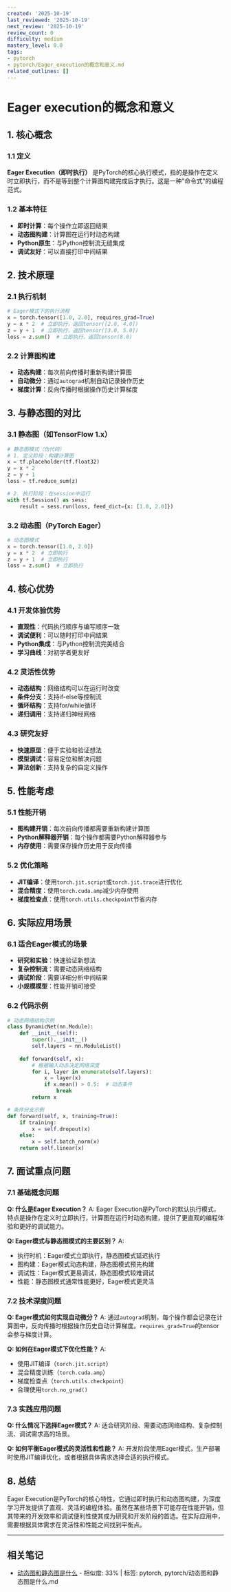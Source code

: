 ```yaml
---
created: '2025-10-19'
last_reviewed: '2025-10-19'
next_review: '2025-10-19'
review_count: 0
difficulty: medium
mastery_level: 0.0
tags:
- pytorch
- pytorch/Eager_execution的概念和意义.md
related_outlines: []
---
```


# Eager execution的概念和意义

## 1. 核心概念

### 1.1 定义
**Eager Execution（即时执行）** 是PyTorch的核心执行模式，指的是操作在定义时立即执行，而不是等到整个计算图构建完成后才执行。这是一种"命令式"的编程范式。

### 1.2 基本特征
- **即时计算**：每个操作立即返回结果
- **动态图构建**：计算图在运行时动态构建
- **Python原生**：与Python控制流无缝集成
- **调试友好**：可以直接打印中间结果

## 2. 技术原理

### 2.1 执行机制
```python
# Eager模式下的执行流程
x = torch.tensor([1.0, 2.0], requires_grad=True)
y = x * 2  # 立即执行，返回tensor([2.0, 4.0])
z = y + 1  # 立即执行，返回tensor([3.0, 5.0])
loss = z.sum()  # 立即执行，返回tensor(8.0)
```

### 2.2 计算图构建
- **动态构建**：每次前向传播时重新构建计算图
- **自动微分**：通过`autograd`机制自动记录操作历史
- **梯度计算**：反向传播时根据操作历史计算梯度

## 3. 与静态图的对比

### 3.1 静态图（如TensorFlow 1.x）
```python
# 静态图模式（伪代码）
# 1. 定义阶段：构建计算图
x = tf.placeholder(tf.float32)
y = x * 2
z = y + 1
loss = tf.reduce_sum(z)

# 2. 执行阶段：在session中运行
with tf.Session() as sess:
    result = sess.run(loss, feed_dict={x: [1.0, 2.0]})
```

### 3.2 动态图（PyTorch Eager）
```python
# 动态图模式
x = torch.tensor([1.0, 2.0])
y = x * 2  # 立即执行
z = y + 1  # 立即执行
loss = z.sum()  # 立即执行
```

## 4. 核心优势

### 4.1 开发体验优势
- **直观性**：代码执行顺序与编写顺序一致
- **调试便利**：可以随时打印中间结果
- **Python集成**：与Python控制流完美结合
- **学习曲线**：对初学者更友好

### 4.2 灵活性优势
- **动态结构**：网络结构可以在运行时改变
- **条件分支**：支持if-else等控制流
- **循环结构**：支持for/while循环
- **递归调用**：支持递归神经网络

### 4.3 研究友好
- **快速原型**：便于实验和验证想法
- **模型调试**：容易定位和解决问题
- **算法创新**：支持复杂的自定义操作

## 5. 性能考虑

### 5.1 性能开销
- **图构建开销**：每次前向传播都需要重新构建计算图
- **Python解释器开销**：每个操作都需要Python解释器参与
- **内存使用**：需要保存操作历史用于反向传播

### 5.2 优化策略
- **JIT编译**：使用`torch.jit.script`或`torch.jit.trace`进行优化
- **混合精度**：使用`torch.cuda.amp`减少内存使用
- **梯度检查点**：使用`torch.utils.checkpoint`节省内存

## 6. 实际应用场景

### 6.1 适合Eager模式的场景
- **研究和实验**：快速验证新想法
- **复杂控制流**：需要动态网络结构
- **调试阶段**：需要详细分析中间结果
- **小规模模型**：性能开销可接受

### 6.2 代码示例
```python
# 动态网络结构示例
class DynamicNet(nn.Module):
    def __init__(self):
        super().__init__()
        self.layers = nn.ModuleList()
    
    def forward(self, x):
        # 根据输入动态决定网络深度
        for i, layer in enumerate(self.layers):
            x = layer(x)
            if x.mean() > 0.5:  # 动态条件
                break
        return x

# 条件分支示例
def forward(self, x, training=True):
    if training:
        x = self.dropout(x)
    else:
        x = self.batch_norm(x)
    return self.linear(x)
```

## 7. 面试重点问题

### 7.1 基础概念问题
**Q: 什么是Eager Execution？**
A: Eager Execution是PyTorch的默认执行模式，特点是操作在定义时立即执行，计算图在运行时动态构建，提供了更直观的编程体验和更好的调试能力。

**Q: Eager模式与静态图模式的主要区别？**
A: 
- 执行时机：Eager模式立即执行，静态图模式延迟执行
- 图构建：Eager模式动态构建，静态图模式预先构建
- 调试性：Eager模式更易调试，静态图模式较难调试
- 性能：静态图模式通常性能更好，Eager模式更灵活

### 7.2 技术深度问题
**Q: Eager模式如何实现自动微分？**
A: 通过`autograd`机制，每个操作都会记录在计算图中，反向传播时根据操作历史自动计算梯度。`requires_grad=True`的tensor会参与梯度计算。

**Q: 如何在Eager模式下优化性能？**
A: 
- 使用JIT编译（`torch.jit.script`）
- 混合精度训练（`torch.cuda.amp`）
- 梯度检查点（`torch.utils.checkpoint`）
- 合理使用`torch.no_grad()`

### 7.3 实践应用问题
**Q: 什么情况下选择Eager模式？**
A: 适合研究阶段、需要动态网络结构、复杂控制流、调试需求高的场景。

**Q: 如何平衡Eager模式的灵活性和性能？**
A: 开发阶段使用Eager模式，生产部署时使用JIT编译优化，或者根据具体需求选择合适的执行模式。

## 8. 总结

Eager Execution是PyTorch的核心特性，它通过即时执行和动态图构建，为深度学习开发提供了直观、灵活的编程体验。虽然在某些场景下可能存在性能开销，但其带来的开发效率和调试便利性使其成为研究和开发阶段的首选。在实际应用中，需要根据具体需求在灵活性和性能之间找到平衡点。


---

## 相关笔记
<!-- 自动生成 -->

- [动态图和静态图是什么](notes/pytorch/动态图和静态图是什么.md) - 相似度: 33% | 标签: pytorch, pytorch/动态图和静态图是什么.md

